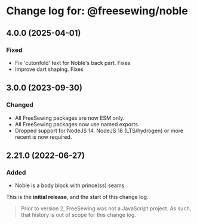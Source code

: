 # Change log for: @freesewing/noble


## 4.0.0 (2025-04-01)

### Fixed

 - Fix 'cutonfold' text for Noble's back part. Fixes
 - Improve dart shaping. Fixes

## 3.0.0 (2023-09-30)

### Changed

 - All FreeSewing packages are now ESM only.
 - All FreeSewing packages now use named exports.
 - Dropped support for NodeJS 14. NodeJS 18 (LTS/hydrogen) or more recent is now required.

## 2.21.0 (2022-06-27)

### Added

 - Noble is a body block with prince(ss) seams


This is the **initial release**, and the start of this change log.

> Prior to version 2, FreeSewing was not a JavaScript project.
> As such, that history is out of scope for this change log.

